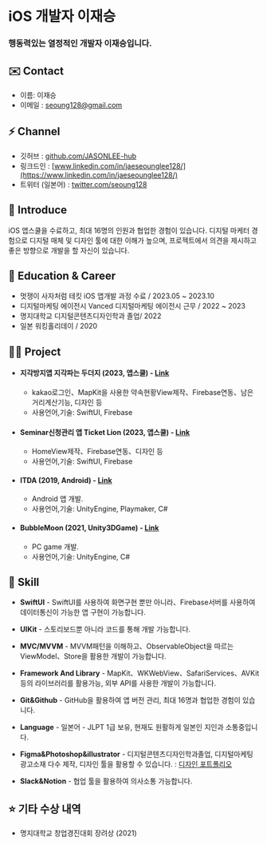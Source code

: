 iOS 개발자 이재승
==============

### 행동력있는 열정적인 개발자 이재승입니다.

✉️ Contact
-------

*   이름: 이재승
*   이메일 : [seoung128@gmail.com](seoung128@gmail.com)

⚡️ Channel
-------

*   깃허브 : [github.com/JASONLEE-hub](https://github.com/JASONLEE-hub)
*   링크드인 : [www.linkedin.com/in/jaeseounglee128/](https://www.linkedin.com/in/jaeseounglee128/)
*   트위터 (일본어) : [twitter.com/seoung128](https://twitter.com/seoung128)


🤗 Introduce
-------

iOS 앱스쿨을 수료하고, 최대 16명의 인원과 협업한 경험이 있습니다. 디지털 마케터 경험으로 디지털 매체 및 디자인 툴에 대한 이해가 높으며, 프로젝트에서 의견을 제시하고 좋은 방향으로 개발을 할 자신이 있습니다.

🏫 Education & Career
-------

*   멋쟁이 사자처럼 테킷 iOS 앱개발 과정 수료 / 2023.05 ~ 2023.10
*   디지털마케팅 에이전시 Vanced 디지털마케팅 에이전시 근무 / 2022 ~ 2023
*   명지대학교 디지털콘텐츠디자인학과 졸업/ 2022
*   일본 워킹홀리데이 / 2020

🧑‍💻 Project
-------

*   #### 지각방지앱 지각파는 두더지 (2023, 앱스쿨) - [Link](https://github.com/JASONLEE-hub/ZIPADOO-in-TECHIT)
    *   kakao로그인、MapKit을 사용한 약속현황View제작、Firebase연동、남은거리계산기능, 디자인 등
    *   사용언어,기술: SwiftUI, Firebase
*   #### Seminar신청관리 앱 Ticket Lion (2023, 앱스쿨) - [Link](https://github.com/JASONLEE-hub/Seminar-application-in-TECHIT)
    *   HomeView제작、Firebase연동、디자인 등
    *   사용언어,기술: SwiftUI, Firebase
*   #### ITDA (2019, Android) - [Link](https://github.com/JASONLEE-hub/ITDA)
    *   Android 앱 개발. 
    *   사용언어,기술: UnityEngine, Playmaker, C#
*   #### BubbleMoon (2021, Unity3DGame) - [Link](https://github.com/JASONLEE-hub/Bubble-Moon-Project)
    *   PC game 개발. 
    *   사용언어,기술: UnityEngine, C#

🍏 Skill
-----

*   **SwiftUI** - SwiftUI를 사용하여 화면구현 뿐만 아니라、Firebase서버를 사용하여 데이터통신이 가능한 앱 구현이 가능합니다.

*   **UIKit** - 스토리보드뿐 아니라 코드를 통해 개발 가능합니다.

*   **MVC/MVVM** - MVVM패턴을 이해하고、ObservableObject을 따르는 ViewModel、Store을 활용한 개발이 가능합니다. 

*   **Framework And Library** - MapKit、WKWebView、SafariServices、AVKit등의 라이브러리를 활용가능, 외부 API를 사용한 개발이 가능합니다. 

*   **Git&Github** - GitHub을 활용하여 앱 버전 관리, 최대 16명과 협업한 경험이 있습니다.

*   **Language** - 일본어 - JLPT 1급 보유, 현재도 원활하게 일본인 지인과 소통중입니다.

*   **Figma&Photoshop&illustrator** - 디지털콘텐츠디자인학과졸업, 디지털마케팅광고소재 다수 제작, 디자인 툴을 활용할 수 있습니다. : [디자인 포트폴리오](https://www.figma.com/file/UnhxIJ4jyHKKqpUI1zxeXB/%ED%8F%AC%ED%8A%B8%ED%8F%B4%EB%A6%AC%EC%98%A4?type=design&node-id=212%3A118&mode=design&t=WKV6wBVlV5jWTyNT-1)

*   **Slack&Notion** - 협업 툴을 활용하여 의사소통 가능합니다.

⭐️ 기타 수상 내역
--------

*   명지대학교 창업경진대회 장려상 (2021)
